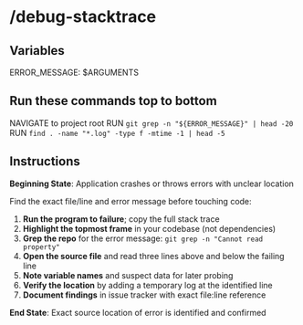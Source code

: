 # /debug-stacktrace

## Variables

ERROR_MESSAGE: $ARGUMENTS

## Run these commands top to bottom

NAVIGATE to project root
RUN `git grep -n "${ERROR_MESSAGE}" | head -20`
RUN `find . -name "*.log" -type f -mtime -1 | head -5`

## Instructions

**Beginning State**: Application crashes or throws errors with unclear location

Find the exact file/line and error message before touching code:

1. **Run the program to failure**; copy the full stack trace
2. **Highlight the topmost frame** in your codebase (not dependencies)
3. **Grep the repo** for the error message: `git grep -n "Cannot read property"`
4. **Open the source file** and read three lines above and below the failing line
5. **Note variable names** and suspect data for later probing
6. **Verify the location** by adding a temporary log at the identified line
7. **Document findings** in issue tracker with exact file:line reference

**End State**: Exact source location of error is identified and confirmed
